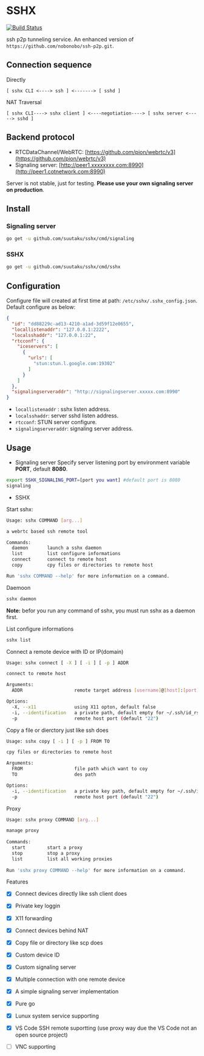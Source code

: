 # SSHX

[![Build Status](https://travis-ci.com/suutaku/sshx.svg?branch=master)](https://travis-ci.com/suutaku/sshx)


ssh p2p tunneling service. An enhanced version of 
`https://github.com/nobonobo/ssh-p2p.git`.


## Connection sequence

Directly

```
[ sshx CLI <----> ssh ] <-------> [ sshd ]
```
NAT Traversal

```
[ sshx CLI----> sshx client ] <----negotiation----> [ sshx server <-----> sshd ]
```

## Backend protocol

* RTCDataChannel/WebRTC: [https://github.com/pion/webrtc/v3](https://github.com/pion/webrtc/v3)
* Signaling server: [http://peer1.xxxxxxxx.com:8990](http://peer1.cotnetwork.com:8990)

Server is not stable, just for testing. **Please use your own signaling server on production**.

## Install

### Signaling server
```bash
go get -u github.com/suutaku/sshx/cmd/signaling
```

### SSHX
```bash
go get -u github.com/suutaku/sshx/cmd/sshx
```

## Configuration
Configure file will created at first time at path: `/etc/sshx/.sshx_config.json`.
Default configure as below:

```json
{
  "id": "dd88229c-ad13-4210-a1ad-3d59f12e0655",
  "locallistenaddr": "127.0.0.1:2222",
  "localsshaddr": "127.0.0.1:22",
  "rtcconf": {
    "iceservers": [
      {
        "urls": [
          "stun:stun.l.google.com:19302"
        ]
      }
    ]
  },
  "signalingserveraddr": "http://signalingserver.xxxxx.com:8990"
}
```
* `locallistenaddr` : sshx listen address.
* `localsshaddr`: server sshd  listen address.
* `rtcconf`: STUN server configure.
* `signalingserveraddr`: signaling server address.

## Usage
* Signaling server
Specify server listening port by environment variable **PORT**, default **8080**.

```bash
export SSHX_SIGNALING_PORT=[port you want] #default port is 8080
signaling
```

* SSHX

Start sshx:

```bash
Usage: sshx COMMAND [arg...]

a webrtc based ssh remote tool

Commands:
  daemon       launch a sshx daemon
  list         list configure informations
  connect      connect to remote host
  copy         cpy files or directories to remote host

Run 'sshx COMMAND --help' for more information on a command.
```
Daemoon

```bash
sshx daemon
```
**Note:** befor you run any command of sshx, you must run sshx as a daemon first.

List configure informations

```bash
sshx list
```

Connect a remote device with ID or IP(domain)

```bash
Usage: sshx connect [ -X ] [ -i ] [ -p ] ADDR

connect to remote host

Arguments:
  ADDR                   remote target address [username]@[host]:[port]

Options:
  -X, --x11              using X11 opton, default false
  -i, --identification   a private path, default empty for ~/.ssh/id_rsa
  -p                     remote host port (default "22")
```
Copy a file or dierctory just like ssh does

```bash
Usage: sshx copy [ -i ] [ -p ] FROM TO

cpy files or directories to remote host

Arguments:
  FROM                   file path which want to coy
  TO                     des path

Options:
  -i, --identification   a private key path, default empty for ~/.ssh/id_rsa
  -p                     remote host port (default "22")
```

Proxy

```bash
Usage: sshx proxy COMMAND [arg...]

manage proxy
               
Commands:      
  start        start a proxy
  stop         stop a proxy
  list         list all working proxies
               
Run 'sshx proxy COMMAND --help' for more information on a command.
```

Features

- [x] Connect devices directly like ssh client does
- [x] Private key loggin
- [x] X11 forwarding
- [x] Connect devices behind NAT
- [x] Copy file or directory like scp does
- [x] Custom device ID
- [x] Custom signaling server
- [x] Multiple connection with one remote device
- [x] A simple signaling server implementation
- [x] Pure go
- [x] Lunux system service supporting
- [x] VS Code SSH remote suportting (use proxy way due the VS Code not an open source project)
- [ ] VNC supporting



